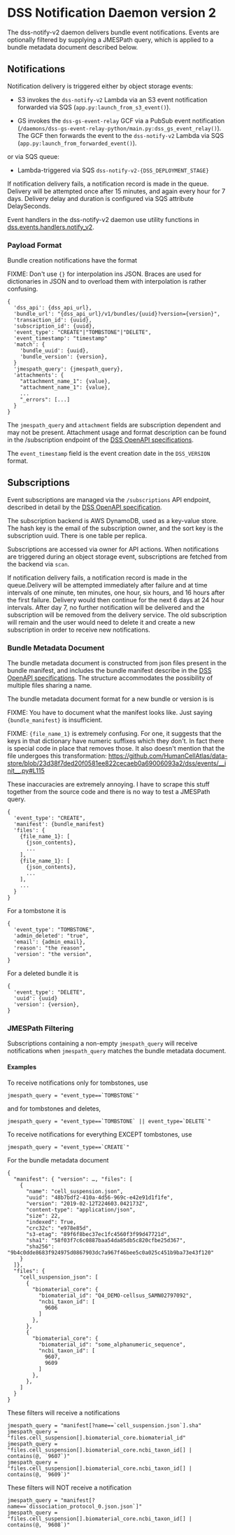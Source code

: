 # DSS Notification Daemon version 2

The dss-notify-v2 daemon delivers bundle event notifications. Events are optionally filtered by supplying a JMESPath
query, which is applied to a bundle metadata document described below.

## Notifications

Notification delivery is triggered either by object storage events:

* S3 invokes the `dss-notify-v2` Lambda via an S3 event notification forwarded via SQS (`app.py:launch_from_s3_event()`).

* GS invokes the `dss-gs-event-relay` GCF via a PubSub event notification
  (`/daemons/dss-gs-event-relay-python/main.py:dss_gs_event_relay()`). The GCF then forwards the event to the
  `dss-notify-v2` Lambda via SQS (`app.py:launch_from_forwarded_event()`).

or via SQS queue:

* Lambda-triggered via SQS `dss-notify-v2-{DSS_DEPLOYMENT_STAGE}`

If notification delivery fails, a notification record is made in the queue. Delivery will be attempted once
after 15 minutes, and again every hour for 7 days. Delivery delay and duration is 
configured via SQS attribute DelaySeconds.

Event handlers in the dss-notify-v2 daemon use utility functions in
[dss.events.handlers.notify_v2](../../dss/events/handlers/notify_v2.py).

### Payload Format

Bundle creation notifications have the format

FIXME: Don't use `{}` for interpolation ins JSON. Braces are used for dictionaries in JSON and to overload them with interpolation is rather confusing.

```
{
  'dss_api': {dss_api_url},
  'bundle_url': "{dss_api_url}/v1/bundles/{uuid}?version={version}",
  'transaction_id': {uuid},
  'subscription_id': {uuid},
  'event_type': "CREATE"|"TOMBSTONE"|"DELETE",
  'event_timestamp': "timestamp"
  'match': {
    'bundle_uuid': {uuid},
    'bundle_version': {version},
  }
  'jmespath_query': {jmespath_query},
  'attachments': {
    "attachment_name_1": {value},
    "attachment_name_1": {value},
    ...
    "_errors": [...]
  }
}
```

The `jmespath_query` and `attachment` fields are subscription dependent and may not be present. Attachment
usage and format description can be found in the /subscription endpoint of the [DSS OpenAPI specifications](../../dss-api.yml).

The `event_timestamp` field is the event creation date in the `DSS_VERSION` format.

## Subscriptions

Event subscriptions are managed via the `/subscriptions` API endpoint, described in detail by the
[DSS OpenAPI specification](../../dss-api.yml).

The subscription backend is AWS DynamoDB, used as a key-value store. The hash key is the email
of the subscription owner, and the sort key is the subscription uuid. There is one table per replica.

Subscriptions are accessed via owner for API actions. When notifications are triggered during an object storage event,
subscriptions are fetched from the backend via `scan`.

If notification delivery fails, a notification record is made in the queue.Delivery will be attempted immediately
after failure and at time intervals of one minute, ten minutes, one hour, six hours, and 16 hours
after the first failure. Delivery would then continue for the next 6 days at 24 hour intervals. After day 7, no further notification will be delivered and the subscription will be
removed from the delivery service. The old subscription will remain and the user would need to delete it and create a new subscription in order to receive new notifications.

### Bundle Metadata Document

The bundle metadata document is constructed from json files present in the bundle manifest, and
includes the bundle manifest describe in the [DSS OpenAPI specifications](../../dss-api.yml). The structure
accommodates the possibility of multiple files sharing a name.

The bundle metadata document format for a new bundle or version is is

FIXME: You have to document what the manifest looks like. Just saying `{bundle_manifest}` is insufficient.

FIXME: `{file_name_1}` is extremely confusing. For one, it suggests that the keys in that dictionary have numeric suffixes which they don't. In fact there is special code in place that removes those. It also doesn't mention that the file undergoes this transformation: https://github.com/HumanCellAtlas/data-store/blob/23d38f7ded20f0581ee822cecaeb0a69006093a2/dss/events/__init__.py#L115

These inaccuracies are extremely annoying. I have to scrape this stuff together from the source code and there is no way to test a JMESPath query.

```
{
  'event_type': "CREATE",
  'manifest': {bundle_manifest}
  'files': {
    {file_name_1}: [
      {json_contents},
      ...
    ],
    {file_name_1}: [
      {json_contents},
      ...
    ],
    ...
  }
}
```

For a tombstone it is

```
{
  'event_type': "TOMBSTONE",
  'admin_deleted': "true",
  'email': {admin_email},
  'reason': "the reason",
  'version': "the version",
}
```

For a deleted bundle it is

```
{
  'event_type': "DELETE",
  'uuid': {uuid}
  'version': {version},
}
```

### JMESPath Filtering

Subscriptions containing a non-empty `jmespath_query` will receive notifications when `jmespath_query` matches the
bundle metadata document.

#### Examples

To receive notifications only for tombstones, use

```
jmespath_query = "event_type==`TOMBSTONE`"
```

and for tombstones and deletes,

```
jmespath_query = "event_type==`TOMBSTONE` || event_type=`DELETE`"
```

To receive notifications for everything EXCEPT tombstones, use

```
jmespath_query = "event_type==`CREATE`"
```

For the bundle metadata document

```
{
  "manifest": { "version": …, "files": [
    {
      "name": "cell_suspension.json",
      "uuid": "48b7bdf2-410a-4d56-969c-e42e91d1f1fe",
      "version": "2019-02-12T224603.042173Z",
      "content-type": "application/json",
      "size": 22,
      "indexed": True,
      "crc32c": "e978e85d",
      "s3-etag": "89f6f8bec37ec1fc4560f3f99d47721d",
      "sha1": "58f03f7c6c0887baa54da85db5c820cfbe25d367",
      "sha256": "9b4c0dde8683f924975d0867903dc7a967f46bee5c0a025c451b9ba73e43f120"
    }
  ]},
  "files": {
    "cell_suspension_json": [
      {
        "biomaterial_core": {
          "biomaterial_id": "Q4_DEMO-cellsus_SAMN02797092",
          "ncbi_taxon_id": [
            9606
          ]
        },
      },
      {
        "biomaterial_core": {
          "biomaterial_id": "some_alphanumeric_sequence",
          "ncbi_taxon_id": [
            9607,
            9609
          ]
        },
      },
    ]
  }
}
```

These filters will receive a notifications

```
jmespath_query = "manifest[?name==`cell_suspension.json`].sha"
jmespath_query = "files.cell_suspension[].biomaterial_core.biomaterial_id"
jmespath_query = "files.cell_suspension[].biomaterial_core.ncbi_taxon_id[] | contains(@, `9607`)"
jmespath_query = "files.cell_suspension[].biomaterial_core.ncbi_taxon_id[] | contains(@, `9609`)"
```

These filters will NOT receive a notification

```
jmespath_query = "manifest[?name==`dissociation_protocol_0.json.json`]"
jmespath_query = "files.cell_suspension[].biomaterial_core.ncbi_taxon_id[] | contains(@, `9608`)"
```
